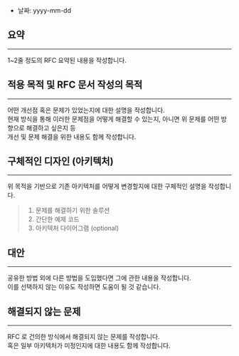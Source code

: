- 날짜: yyyy-mm-dd

## 요약

---

1~2줄 정도의 RFC 요약된 내용을 작성합니다.<br />

## 적용 목적 및 RFC 문서 작성의 목적

---

어떤 개선점 혹은 문제가 있었는지에 대한 설명을 작성합니다.<br />
현재 방식을 통해 이러한 문제점을 어떻게 해결할 수 있는지, 아니면 위 문제를 어떤 방향으로 해결하고 싶은지 등<br />
개선 및 문제 해결을 위한 내용도 함께 작성합니다.

## 구체적인 디자인 (아키텍처)

---

위 목적을 기반으로 기존 아키텍처를 어떻게 변경할지에 대한 구체적인 설명을 작성합니다.<br />

> 1. 문제를 해결하기 위한 솔루션
> 2. 간단한 예제 코드
> 3. 아키텍처 다이어그램 (optional)

## 대안

---

공유한 방법 외에 다른 방법을 도입했다면 그에 관한 내용을 작성합니다.<br />
이를 선택하지 않는 이유도 작성하면 도움이 될 것 같습니다.

## 해결되지 않는 문제

---

RFC 로 건의한 방식에서 해결되지 않는 문제를 작성합니다.<br />
혹은 일부 아키텍처가 미정인지에 대한 내용도 함께 작성합니다.
